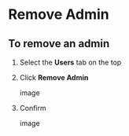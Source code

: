 # Remove Admin

## To remove an admin

1. Select the **Users** tab on the top
2. Click **Remove Admin**

   image

3. Confirm

   image
